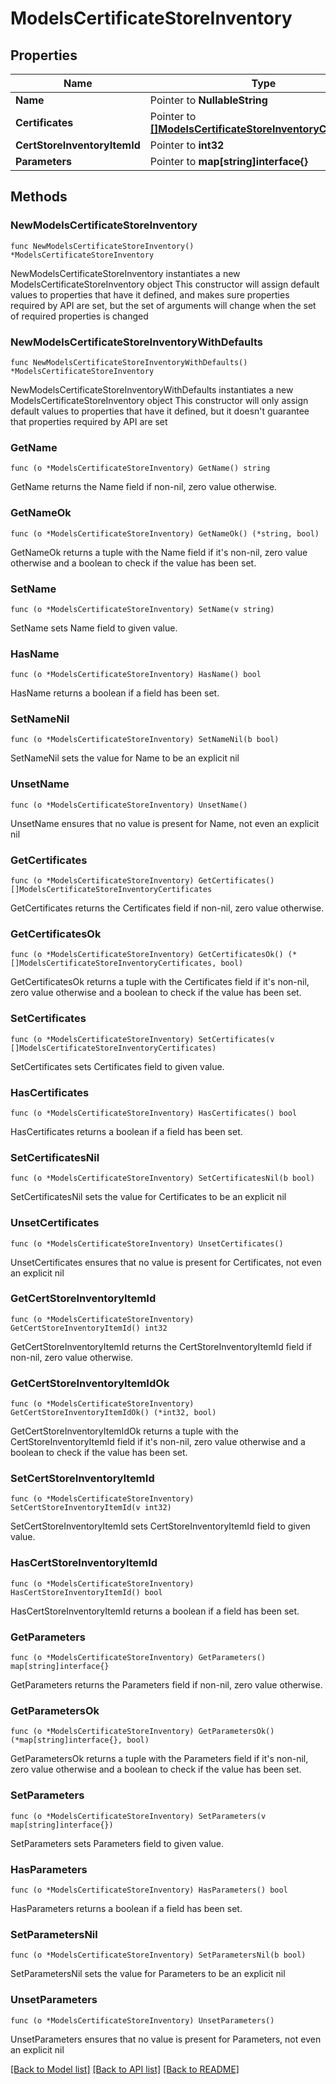 # ModelsCertificateStoreInventory

## Properties

Name | Type | Description | Notes
------------ | ------------- | ------------- | -------------
**Name** | Pointer to **NullableString** |  | [optional] 
**Certificates** | Pointer to [**[]ModelsCertificateStoreInventoryCertificates**](ModelsCertificateStoreInventoryCertificates.md) |  | [optional] 
**CertStoreInventoryItemId** | Pointer to **int32** |  | [optional] 
**Parameters** | Pointer to **map[string]interface{}** |  | [optional] 

## Methods

### NewModelsCertificateStoreInventory

`func NewModelsCertificateStoreInventory() *ModelsCertificateStoreInventory`

NewModelsCertificateStoreInventory instantiates a new ModelsCertificateStoreInventory object
This constructor will assign default values to properties that have it defined,
and makes sure properties required by API are set, but the set of arguments
will change when the set of required properties is changed

### NewModelsCertificateStoreInventoryWithDefaults

`func NewModelsCertificateStoreInventoryWithDefaults() *ModelsCertificateStoreInventory`

NewModelsCertificateStoreInventoryWithDefaults instantiates a new ModelsCertificateStoreInventory object
This constructor will only assign default values to properties that have it defined,
but it doesn't guarantee that properties required by API are set

### GetName

`func (o *ModelsCertificateStoreInventory) GetName() string`

GetName returns the Name field if non-nil, zero value otherwise.

### GetNameOk

`func (o *ModelsCertificateStoreInventory) GetNameOk() (*string, bool)`

GetNameOk returns a tuple with the Name field if it's non-nil, zero value otherwise
and a boolean to check if the value has been set.

### SetName

`func (o *ModelsCertificateStoreInventory) SetName(v string)`

SetName sets Name field to given value.

### HasName

`func (o *ModelsCertificateStoreInventory) HasName() bool`

HasName returns a boolean if a field has been set.

### SetNameNil

`func (o *ModelsCertificateStoreInventory) SetNameNil(b bool)`

 SetNameNil sets the value for Name to be an explicit nil

### UnsetName
`func (o *ModelsCertificateStoreInventory) UnsetName()`

UnsetName ensures that no value is present for Name, not even an explicit nil
### GetCertificates

`func (o *ModelsCertificateStoreInventory) GetCertificates() []ModelsCertificateStoreInventoryCertificates`

GetCertificates returns the Certificates field if non-nil, zero value otherwise.

### GetCertificatesOk

`func (o *ModelsCertificateStoreInventory) GetCertificatesOk() (*[]ModelsCertificateStoreInventoryCertificates, bool)`

GetCertificatesOk returns a tuple with the Certificates field if it's non-nil, zero value otherwise
and a boolean to check if the value has been set.

### SetCertificates

`func (o *ModelsCertificateStoreInventory) SetCertificates(v []ModelsCertificateStoreInventoryCertificates)`

SetCertificates sets Certificates field to given value.

### HasCertificates

`func (o *ModelsCertificateStoreInventory) HasCertificates() bool`

HasCertificates returns a boolean if a field has been set.

### SetCertificatesNil

`func (o *ModelsCertificateStoreInventory) SetCertificatesNil(b bool)`

 SetCertificatesNil sets the value for Certificates to be an explicit nil

### UnsetCertificates
`func (o *ModelsCertificateStoreInventory) UnsetCertificates()`

UnsetCertificates ensures that no value is present for Certificates, not even an explicit nil
### GetCertStoreInventoryItemId

`func (o *ModelsCertificateStoreInventory) GetCertStoreInventoryItemId() int32`

GetCertStoreInventoryItemId returns the CertStoreInventoryItemId field if non-nil, zero value otherwise.

### GetCertStoreInventoryItemIdOk

`func (o *ModelsCertificateStoreInventory) GetCertStoreInventoryItemIdOk() (*int32, bool)`

GetCertStoreInventoryItemIdOk returns a tuple with the CertStoreInventoryItemId field if it's non-nil, zero value otherwise
and a boolean to check if the value has been set.

### SetCertStoreInventoryItemId

`func (o *ModelsCertificateStoreInventory) SetCertStoreInventoryItemId(v int32)`

SetCertStoreInventoryItemId sets CertStoreInventoryItemId field to given value.

### HasCertStoreInventoryItemId

`func (o *ModelsCertificateStoreInventory) HasCertStoreInventoryItemId() bool`

HasCertStoreInventoryItemId returns a boolean if a field has been set.

### GetParameters

`func (o *ModelsCertificateStoreInventory) GetParameters() map[string]interface{}`

GetParameters returns the Parameters field if non-nil, zero value otherwise.

### GetParametersOk

`func (o *ModelsCertificateStoreInventory) GetParametersOk() (*map[string]interface{}, bool)`

GetParametersOk returns a tuple with the Parameters field if it's non-nil, zero value otherwise
and a boolean to check if the value has been set.

### SetParameters

`func (o *ModelsCertificateStoreInventory) SetParameters(v map[string]interface{})`

SetParameters sets Parameters field to given value.

### HasParameters

`func (o *ModelsCertificateStoreInventory) HasParameters() bool`

HasParameters returns a boolean if a field has been set.

### SetParametersNil

`func (o *ModelsCertificateStoreInventory) SetParametersNil(b bool)`

 SetParametersNil sets the value for Parameters to be an explicit nil

### UnsetParameters
`func (o *ModelsCertificateStoreInventory) UnsetParameters()`

UnsetParameters ensures that no value is present for Parameters, not even an explicit nil

[[Back to Model list]](../README.md#documentation-for-models) [[Back to API list]](../README.md#documentation-for-api-endpoints) [[Back to README]](../README.md)


